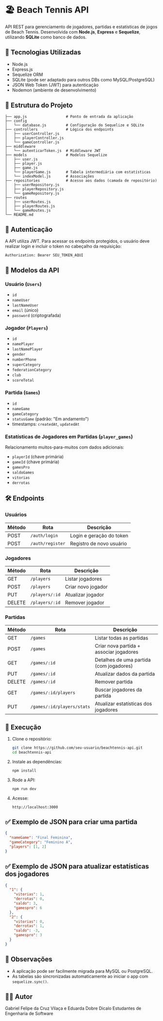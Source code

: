 # 🏖️ Beach Tennis API

API REST para gerenciamento de jogadores, partidas e estatísticas de jogos de Beach Tennis. Desenvolvida com **Node.js**, **Express** e **Sequelize**, utilizando **SQLite** como banco de dados.

## 🚀 Tecnologias Utilizadas

- Node.js
- Express.js
- Sequelize ORM
- SQLite (pode ser adaptado para outros DBs como MySQL/PostgreSQL)
- JSON Web Token (JWT) para autenticação
- Nodemon (ambiente de desenvolvimento)

## 📁 Estrutura do Projeto

```
├── app.js                  # Ponto de entrada da aplicação
├── config
│   └── database.js         # Configuração do Sequelize e SQLite
├── controllers             # Lógica dos endpoints
│   ├── userController.js
│   ├── playerController.js
│   └── gameController.js
├── middleware
│   └── autenticarToken.js  # Middleware JWT
├── models                  # Modelos Sequelize
│   ├── user.js
│   ├── player.js
│   ├── game.js
│   └── playerGame.js       # Tabela intermediária com estatísticas
│   └── indexModel.js       # Associações
├── repositories            # Acesso aos dados (camada de repositório)
│   ├── userRepository.js
│   ├── playerRepository.js
│   └── gameRepository.js
├── routes
│   ├── userRoutes.js
│   ├── playerRoutes.js
│   └── gameRoutes.js
└── README.md
```

## 🔐 Autenticação

A API utiliza JWT. Para acessar os endpoints protegidos, o usuário deve realizar login e incluir o token no cabeçalho da requisição:

```
Authorization: Bearer SEU_TOKEN_AQUI
```

## 🧠 Modelos da API

### Usuário (`Users`)
- `id`
- `nameUser`
- `lastNameUser`
- `email` (único)
- `password` (criptografada)

### Jogador (`Players`)
- `id`
- `namePlayer`
- `lastNamePlayer`
- `gender`
- `numberPhone`
- `superCategory`
- `federationCategory`
- `club`
- `scoreTotal`

### Partida (`Games`)
- `id`
- `nameGame`
- `gameCategory`
- `statusGame` (padrão: "Em andamento")
- timestamps: `createdAt`, `updatedAt`

### Estatísticas de Jogadores em Partidas (`player_games`)
Relacionamento muitos-para-muitos com dados adicionais:

- `playerId` (chave primária)
- `gameId` (chave primária)
- `gamesPro`
- `saldoGames`
- `vitorias`
- `derrotas`

## 🛠️ Endpoints

### Usuários

| Método | Rota             | Descrição                  |
|--------|------------------|----------------------------|
| POST   | `/auth/login`    | Login e geração do token   |
| POST   | `/auth/register` | Registro de novo usuário   |

### Jogadores

| Método | Rota           | Descrição                  |
|--------|----------------|----------------------------|
| GET    | `/players`     | Listar jogadores           |
| POST   | `/players`     | Criar novo jogador         |
| PUT    | `/players/:id` | Atualizar jogador          |
| DELETE | `/players/:id` | Remover jogador            |

### Partidas

| Método | Rota                          | Descrição                                 |
|--------|-------------------------------|-------------------------------------------|
| GET    | `/games`                      | Listar todas as partidas                  |
| POST   | `/games`                      | Criar nova partida + associar jogadores   |
| GET    | `/games/:id`                  | Detalhes de uma partida (com jogadores)   |
| PUT    | `/games/:id`                  | Atualizar dados da partida                |
| DELETE | `/games/:id`                  | Remover partida                           |
| GET    | `/games/:id/players`          | Buscar jogadores da partida               |
| PUT    | `/games/:id/players/stats`    | Atualizar estatísticas dos jogadores      |

## 🧪 Execução

1. Clone o repositório:
   ```bash
   git clone https://github.com/seu-usuario/beachtennis-api.git
   cd beachtennis-api
   ```

2. Instale as dependências:
   ```bash
   npm install
   ```

3. Rode a API:
   ```bash
   npm run dev
   ```

4. Acesse:  
   ```
   http://localhost:3000
   ```

## ✅ Exemplo de JSON para criar uma partida

```json
{
  "nameGame": "Final Feminina",
  "gameCategory": "Feminino A",
  "players": [1, 2]
}
```

## ✅ Exemplo de JSON para atualizar estatísticas dos jogadores

```json
{
  "1": {
    "vitorias": 1,
    "derrotas": 0,
    "saldo": 3,
    "gamespro": 6
  },
  "2": {
    "vitorias": 0,
    "derrotas": 1,
    "saldo": -3,
    "gamespro": 3
  }
}
```

## 📌 Observações

- A aplicação pode ser facilmente migrada para MySQL ou PostgreSQL.
- As tabelas são sincronizadas automaticamente ao iniciar o app com `sequelize.sync()`.

## 👨‍💻 Autor

Gabriel Felipe da Cruz Vilaça e Eduarda Dobre Dicalo
Estudantes de Engenharia de Software  
